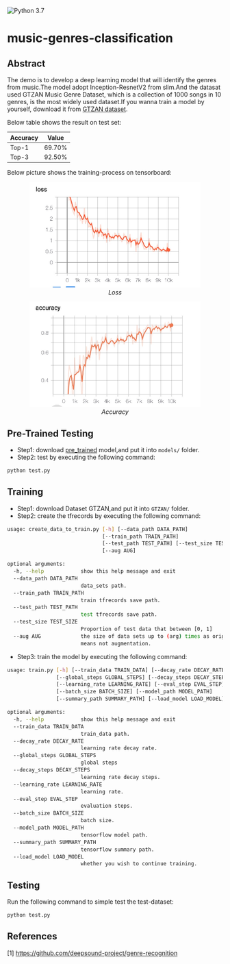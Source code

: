![Python 3.7](https://img.shields.io/badge/python-3.7-green.svg)

# music-genres-classification
## Abstract
The demo is to develop a deep learning model that will identify the genres from music.The model adopt Inception-ResnetV2 from slim.And the datasat used GTZAN Music Genre Dataset, which is a collection of 1000 songs in 10 genres, is the most widely used dataset.If you wanna train a model by yourself, download it from [GTZAN dataset](http://opihi.cs.uvic.ca/sound/genres.tar.gz).

Below table shows the result on test set:

Accuracy | Value
--------- | ---------
Top-1 | 69.70%
Top-3 | 92.50%

Below picture shows the training-process on tensorboard:
<p align="center">
  <img src="tensorboard/loss.jpg" width="400"> <br />
  <em> Loss </em>
</p>
<p align="center">
  <img src="tensorboard/accuracy.jpg" width="400"> <br />
  <em> Accuracy</em>
</p>

## Pre-Trained Testing

* Step1: download [pre_trained](https://pan.baidu.com/s/1Pg7UH5rj_xCv77Wz4sCy_A) model,and put it into `models/` folder.
* Step2: test by executing the following command:
```python 
python test.py
```

## Training

* Step1: download Dataset GTZAN,and put it into `GTZAN/` folder.
* Step2: create the tfrecords by executing the following command:
```Bash 
usage: create_data_to_train.py [-h] [--data_path DATA_PATH]
                               [--train_path TRAIN_PATH]
                               [--test_path TEST_PATH] [--test_size TEST_SIZE]
                               [--aug AUG]
```
```Bash
optional arguments:
  -h, --help            show this help message and exit
  --data_path DATA_PATH
                        data_sets path.
  --train_path TRAIN_PATH
                        train tfrecords save path.
  --test_path TEST_PATH
                        test tfrecords save path.
  --test_size TEST_SIZE
                        Proportion of test data that between [0, 1]
  --aug AUG             the size of data sets up to (arg) times as original. 1
                        means not augmentation.                        

```
* Step3: train the model by executing the following command:
```Bash 
usage: train.py [-h] [--train_data TRAIN_DATA] [--decay_rate DECAY_RATE]
                [--global_steps GLOBAL_STEPS] [--decay_steps DECAY_STEPS]
                [--learning_rate LEARNING_RATE] [--eval_step EVAL_STEP]
                [--batch_size BATCH_SIZE] [--model_path MODEL_PATH]
                [--summary_path SUMMARY_PATH] [--load_model LOAD_MODEL]
```

```Bash           
optional arguments:
  -h, --help            show this help message and exit
  --train_data TRAIN_DATA
                        train_data path.
  --decay_rate DECAY_RATE
                        learning rate decay rate.
  --global_steps GLOBAL_STEPS
                        global steps
  --decay_steps DECAY_STEPS
                        learning rate decay steps.
  --learning_rate LEARNING_RATE
                        learning rate.
  --eval_step EVAL_STEP
                        evaluation steps.
  --batch_size BATCH_SIZE
                        batch size.
  --model_path MODEL_PATH
                        tensorflow model path.
  --summary_path SUMMARY_PATH
                        tensorflow summary path.
  --load_model LOAD_MODEL
                        whether you wish to continue training.
```

## Testing

Run the following command to simple test the test-dataset:
```python 
python test.py
```

## References

[1] https://github.com/deepsound-project/genre-recognition



